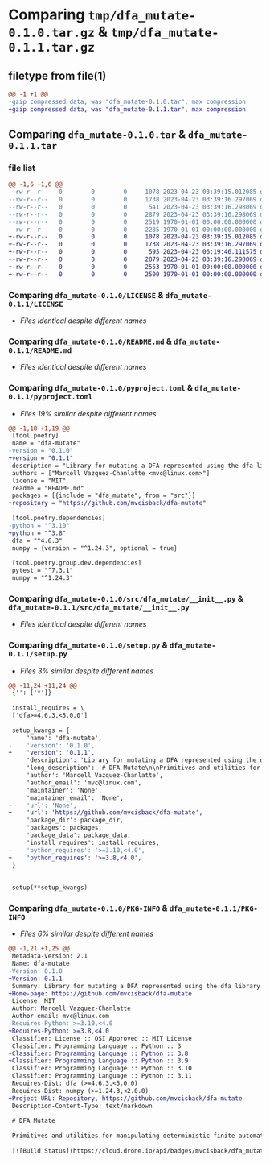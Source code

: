 # Comparing `tmp/dfa_mutate-0.1.0.tar.gz` & `tmp/dfa_mutate-0.1.1.tar.gz`

## filetype from file(1)

```diff
@@ -1 +1 @@
-gzip compressed data, was "dfa_mutate-0.1.0.tar", max compression
+gzip compressed data, was "dfa_mutate-0.1.1.tar", max compression
```

## Comparing `dfa_mutate-0.1.0.tar` & `dfa_mutate-0.1.1.tar`

### file list

```diff
@@ -1,6 +1,6 @@
--rw-r--r--   0        0        0     1078 2023-04-23 03:39:15.012085 dfa_mutate-0.1.0/LICENSE
--rw-r--r--   0        0        0     1738 2023-04-23 03:39:16.297069 dfa_mutate-0.1.0/README.md
--rw-r--r--   0        0        0      541 2023-04-23 03:39:16.298069 dfa_mutate-0.1.0/pyproject.toml
--rw-r--r--   0        0        0     2879 2023-04-23 03:39:16.298069 dfa_mutate-0.1.0/src/dfa_mutate/__init__.py
--rw-r--r--   0        0        0     2519 1970-01-01 00:00:00.000000 dfa_mutate-0.1.0/setup.py
--rw-r--r--   0        0        0     2285 1970-01-01 00:00:00.000000 dfa_mutate-0.1.0/PKG-INFO
+-rw-r--r--   0        0        0     1078 2023-04-23 03:39:15.012085 dfa_mutate-0.1.1/LICENSE
+-rw-r--r--   0        0        0     1738 2023-04-23 03:39:16.297069 dfa_mutate-0.1.1/README.md
+-rw-r--r--   0        0        0      595 2023-04-23 06:19:46.111575 dfa_mutate-0.1.1/pyproject.toml
+-rw-r--r--   0        0        0     2879 2023-04-23 03:39:16.298069 dfa_mutate-0.1.1/src/dfa_mutate/__init__.py
+-rw-r--r--   0        0        0     2553 1970-01-01 00:00:00.000000 dfa_mutate-0.1.1/setup.py
+-rw-r--r--   0        0        0     2500 1970-01-01 00:00:00.000000 dfa_mutate-0.1.1/PKG-INFO
```

### Comparing `dfa_mutate-0.1.0/LICENSE` & `dfa_mutate-0.1.1/LICENSE`

 * *Files identical despite different names*

### Comparing `dfa_mutate-0.1.0/README.md` & `dfa_mutate-0.1.1/README.md`

 * *Files identical despite different names*

### Comparing `dfa_mutate-0.1.0/pyproject.toml` & `dfa_mutate-0.1.1/pyproject.toml`

 * *Files 19% similar despite different names*

```diff
@@ -1,18 +1,19 @@
 [tool.poetry]
 name = "dfa-mutate"
-version = "0.1.0"
+version = "0.1.1"
 description = "Library for mutating a DFA represented using the dfa library."
 authors = ["Marcell Vazquez-Chanlatte <mvc@linux.com>"]
 license = "MIT"
 readme = "README.md"
 packages = [{include = "dfa_mutate", from = "src"}]
+repository = "https://github.com/mvcisback/dfa-mutate"
 
 [tool.poetry.dependencies]
-python = "^3.10"
+python = "^3.8"
 dfa = "^4.6.3"
 numpy = {version = "^1.24.3", optional = true}
 
 [tool.poetry.group.dev.dependencies]
 pytest = "^7.3.1"
 numpy = "^1.24.3"
```

### Comparing `dfa_mutate-0.1.0/src/dfa_mutate/__init__.py` & `dfa_mutate-0.1.1/src/dfa_mutate/__init__.py`

 * *Files identical despite different names*

### Comparing `dfa_mutate-0.1.0/setup.py` & `dfa_mutate-0.1.1/setup.py`

 * *Files 3% similar despite different names*

```diff
@@ -11,24 +11,24 @@
 {'': ['*']}
 
 install_requires = \
 ['dfa>=4.6.3,<5.0.0']
 
 setup_kwargs = {
     'name': 'dfa-mutate',
-    'version': '0.1.0',
+    'version': '0.1.1',
     'description': 'Library for mutating a DFA represented using the dfa library.',
     'long_description': '# DFA Mutate\n\nPrimitives and utilities for manipulating deterministic finite automata (DFA) represented using the [dfa](https://github.com/mvcisback/dfa) library.\n\n[![Build Status](https://cloud.drone.io/api/badges/mvcisback/dfa_mutate/status.svg)](https://cloud.drone.io/mvcisback/dfa_mutate)\n[![PyPI version](https://badge.fury.io/py/dfa_mutate.svg)](https://badge.fury.io/py/dfa_mutate)\n[![License: MIT](https://img.shields.io/badge/License-MIT-yellow.svg)](https://opensource.org/licenses/MIT)\n\n**Table of Contents**\n\n- [Installation](#installation)\n- [Usage](#usage)\n\n\n Installation\n\nIf you just need to use `dfa_mutate`, you can just run:\n\n`$ pip install dfa_mutate`\n\nFor developers, note that this project uses the\n[poetry](https://poetry.eustace.io/) python package/dependency\nmanagement tool. Please familarize yourself with it and then\nrun:\n\n`$ poetry install`\n\n# Usage\n\n**Example Usage:**\n```python\nfrom dfa import DFA\nimport dfa_mutate\n\ndfa1 = DFA(\n    start=0,\n    inputs={0, 1},\n    label=lambda s: (s % 4) == 3,\n    transition=lambda s, c: (s + c) % 4,\n)\n\n# Pick a specific mutation.\ndfa2 = dfa_mutate.add_state(dfa1)\ndfa3 = dfa_mutate.change_start(dfa1)\ndfa4 = dfa_mutate.change_transition(dfa1)\ndfa5 = dfa_mutate.relabel_state(dfa1)\n\n# Infinite Generator mutations round-robin (will repeat).\ndfas = dfa_mutate.generate_mutations(orig)\n\n# Sample DFA using softmax over a scoring function (default constant).\n# Uses first n dfas generated by above generator.\n\n# NOTE: requires the optional numpy dependency.\ndfa6 = dfa_mutate.sample_mutation(dfa1, n=20, score=lambda d: len(d.states()))\n\n# All functions support passing in random number generator.\nimport random\ndfa7 = dfa_mutate.relabel_state(dfa1, random.Random(0))\n```\n\n',
     'author': 'Marcell Vazquez-Chanlatte',
     'author_email': 'mvc@linux.com',
     'maintainer': 'None',
     'maintainer_email': 'None',
-    'url': 'None',
+    'url': 'https://github.com/mvcisback/dfa-mutate',
     'package_dir': package_dir,
     'packages': packages,
     'package_data': package_data,
     'install_requires': install_requires,
-    'python_requires': '>=3.10,<4.0',
+    'python_requires': '>=3.8,<4.0',
 }
 
 
 setup(**setup_kwargs)
```

### Comparing `dfa_mutate-0.1.0/PKG-INFO` & `dfa_mutate-0.1.1/PKG-INFO`

 * *Files 6% similar despite different names*

```diff
@@ -1,21 +1,25 @@
 Metadata-Version: 2.1
 Name: dfa-mutate
-Version: 0.1.0
+Version: 0.1.1
 Summary: Library for mutating a DFA represented using the dfa library.
+Home-page: https://github.com/mvcisback/dfa-mutate
 License: MIT
 Author: Marcell Vazquez-Chanlatte
 Author-email: mvc@linux.com
-Requires-Python: >=3.10,<4.0
+Requires-Python: >=3.8,<4.0
 Classifier: License :: OSI Approved :: MIT License
 Classifier: Programming Language :: Python :: 3
+Classifier: Programming Language :: Python :: 3.8
+Classifier: Programming Language :: Python :: 3.9
 Classifier: Programming Language :: Python :: 3.10
 Classifier: Programming Language :: Python :: 3.11
 Requires-Dist: dfa (>=4.6.3,<5.0.0)
 Requires-Dist: numpy (>=1.24.3,<2.0.0)
+Project-URL: Repository, https://github.com/mvcisback/dfa-mutate
 Description-Content-Type: text/markdown
 
 # DFA Mutate
 
 Primitives and utilities for manipulating deterministic finite automata (DFA) represented using the [dfa](https://github.com/mvcisback/dfa) library.
 
 [![Build Status](https://cloud.drone.io/api/badges/mvcisback/dfa_mutate/status.svg)](https://cloud.drone.io/mvcisback/dfa_mutate)
```

